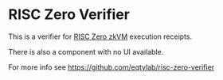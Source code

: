 # RISC Zero Verifier

This is a verifier for [RISC Zero zkVM](https://dev.risczero.com/api/zkvm/) execution receipts.

There is also a component with no UI available.

For more info see https://github.com/eqtylab/risc-zero-verifier
